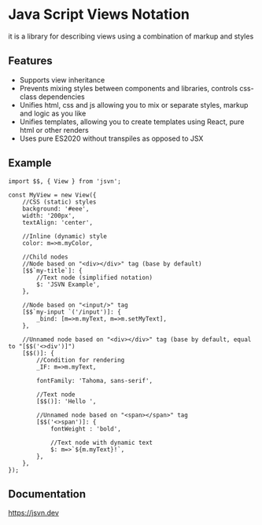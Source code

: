 # Java Script Views Notation
it is a library for describing views using a combination of markup and styles

## Features
- Supports view inheritance
- Prevents mixing styles between components and libraries, controls css-class dependencies
- Unifies html, css and js allowing you to mix or separate styles, markup and logic as you like
- Unifies templates, allowing you to create templates using React, pure html or other renders
- Uses pure ES2020 without transpiles as opposed to JSX

## Example
```
import $$, { View } from 'jsvn';

const MyView = new View({
	//CSS (static) styles
	background: '#eee',
	width: '200px',
	textAlign: 'center',

	//Inline (dynamic) style
	color: m=>m.myColor,

	//Child nodes
	//Node based on "<div></div>" tag (base by default)
	[$$`my-title`]: {
		//Text node (simplified notation)
		$: 'JSVN Example',
	},
	
	//Node based on "<input/>" tag
	[$$`my-input `('/input')]: {
		_bind: [m=>m.myText, m=>m.setMyText],
	},

	//Unnamed node based on "<div></div>" tag (base by default, equal to "[$$('<>div')]")
	[$$()]: {
		//Condition for rendering
		_IF: m=>m.myText,

		fontFamily: 'Tahoma, sans-serif',

		//Text node
		[$$()]: 'Hello ',

		//Unnamed node based on "<span></span>" tag
		[$$('<>span')]: {
			fontWeight : 'bold',

			//Text node with dynamic text
			$: m=>`${m.myText}!`,
		},
	},
});
```

## Documentation
https://jsvn.dev